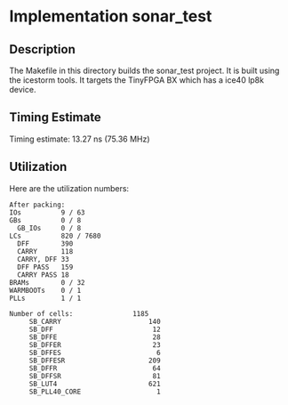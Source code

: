 # Implementation sonar_test

## Description

The Makefile in this directory builds the sonar_test project.
It is built using the icestorm tools.
It targets the TinyFPGA BX which has a
ice40 lp8k device.

## Timing Estimate

Timing estimate: 13.27 ns (75.36 MHz)

## Utilization

Here are the utilization numbers:

```
After packing:
IOs          9 / 63
GBs          0 / 8
  GB_IOs     0 / 8
LCs          820 / 7680
  DFF        390
  CARRY      118
  CARRY, DFF 33
  DFF PASS   159
  CARRY PASS 18
BRAMs        0 / 32
WARMBOOTs    0 / 1
PLLs         1 / 1
```

```
Number of cells:               1185
     SB_CARRY                      140
     SB_DFF                         12
     SB_DFFE                        28
     SB_DFFER                       23
     SB_DFFES                        6
     SB_DFFESR                     209
     SB_DFFR                        64
     SB_DFFSR                       81
     SB_LUT4                       621
     SB_PLL40_CORE                   1
```
